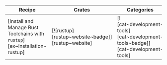 | Recipe | Crates | Categories |
|--------|--------|------------|
| [Install and Manage Rust Toolchains with `rustup`][ex~installation-rustup] | [![rustup][rustup~website~badge]][rustup~website] | [![cat~development-tools][cat~development-tools~badge]][cat~development-tools] |

<div class="hidden">
</div>
